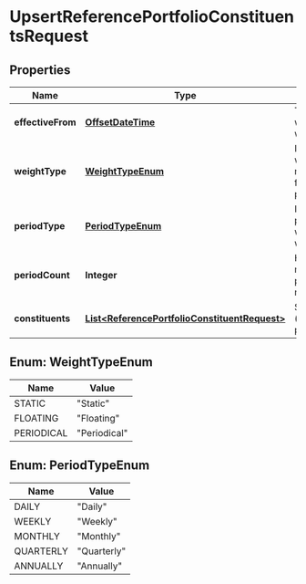 

# UpsertReferencePortfolioConstituentsRequest

## Properties

Name | Type | Description | Notes
------------ | ------------- | ------------- | -------------
**effectiveFrom** | [**OffsetDateTime**](OffsetDateTime.md) | The first date from which the weights will apply | 
**weightType** | [**WeightTypeEnum**](#WeightTypeEnum) | Indicates the weight reset methods. Static, floating or periodical | 
**periodType** | [**PeriodTypeEnum**](#PeriodTypeEnum) | Indicates the period type (daily, weekly) that weights will reset |  [optional]
**periodCount** | **Integer** | How many multiples of the period between resets |  [optional]
**constituents** | [**List&lt;ReferencePortfolioConstituentRequest&gt;**](ReferencePortfolioConstituentRequest.md) | Set of constituents (instrument/weight pairings) | 



## Enum: WeightTypeEnum

Name | Value
---- | -----
STATIC | &quot;Static&quot;
FLOATING | &quot;Floating&quot;
PERIODICAL | &quot;Periodical&quot;



## Enum: PeriodTypeEnum

Name | Value
---- | -----
DAILY | &quot;Daily&quot;
WEEKLY | &quot;Weekly&quot;
MONTHLY | &quot;Monthly&quot;
QUARTERLY | &quot;Quarterly&quot;
ANNUALLY | &quot;Annually&quot;



